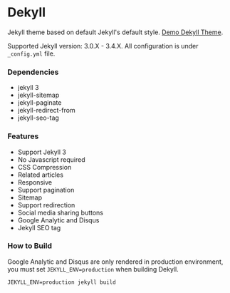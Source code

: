 # Dekyll

Jekyll theme based on default Jekyll's default style. [Demo Dekyll Theme](http://www.kaklabs.com).

Supported Jekyll version: 3.0.X - 3.4.X.
All configuration is under `_config.yml` file.

### Dependencies
* jekyll 3
* jekyll-sitemap
* jekyll-paginate
* jekyll-redirect-from
* jekyll-seo-tag

### Features
* Support Jekyll 3
* No Javascript required
* CSS Compression
* Related articles
* Responsive
* Support pagination
* Sitemap
* Support redirection
* Social media sharing buttons
* Google Analytic and Disqus
* Jekyll SEO tag

### How to Build
Google Analytic and Disqus are only rendered in production environment, you must set `JEKYLL_ENV=production` when building Dekyll.

```
JEKYLL_ENV=production jekyll build
```
